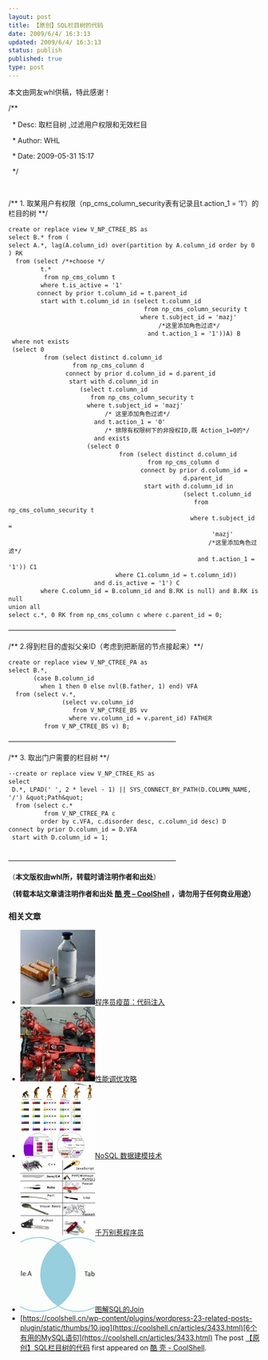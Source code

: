```yaml
---
layout: post
title: 【原创】SQL栏目树的代码
date: 2009/6/4/ 16:3:13
updated: 2009/6/4/ 16:3:13
status: publish
published: true
type: post
---
```


本文由网友whl供稿，特此感谢！  

/\*\*  

  \* Desc: 取栏目树 ,过滤用户权限和无效栏目  

  \* Author: WHL  

  \* Date: 2009-05-31 15:17  

  \*/  

  

   

/\*\* 1. 取某用户有权限（np\_cms\_column\_security表有记录且t.action\_1 = ‘1’）的栏目的树 \*\*/



```
create or replace view V_NP_CTREE_BS as
select B.* from (
select A.*, lag(A.column_id) over(partition by A.column_id order by 0 ) RK
  from (select /*+choose */
         t.*
          from np_cms_column t
         where t.is_active = '1'
        connect by prior t.column_id = t.parent_id
         start with t.column_id in (select t.column_id
                                      from np_cms_column_security t
                                     where t.subject_id = 'mazj'
                                          /*这里添加角色过滤*/
                                       and t.action_1 = '1'))A) B
 where not exists
 (select 0
          from (select distinct d.column_id
                  from np_cms_column d
                connect by prior d.column_id = d.parent_id
                 start with d.column_id in
                    (select t.column_id
                       from np_cms_column_security t
                      where t.subject_id = 'mazj'
                           /* 这里添加角色过滤*/
                        and t.action_1 = '0'
                           /* 排除有权限树下的非授权ID,既 Action_1=0的*/
                        and exists
                      (select 0
                               from (select distinct d.column_id
                                       from np_cms_column d
                                     connect by prior d.column_id =
                                                 d.parent_id
                                      start with d.column_id in
                                                 (select t.column_id
                                                    from np_cms_column_security t
                                                   where t.subject_id =
                                                         'mazj'
                                                        /*这里添加角色过滤*/
                                                     and t.action_1 = '1')) C1
                              where C1.column_id = t.column_id))
                        and d.is_active = '1') C
         where C.column_id = B.column_id and B.RK is null) and B.RK is null
union all
select c.*, 0 RK from np_cms_column c where c.parent_id = 0;

```

————————————————————————  

/\*\* 2.得到栏目的虚拟父亲ID（考虑到把断层的节点接起来）\*\*/



```
create or replace view V_NP_CTREE_PA as
select B.*,
       (case B.column_id
         when 1 then 0 else nvl(B.father, 1) end) VFA
  from (select v.*,
               (select vv.column_id
                  from V_NP_CTREE_BS vv
                 where vv.column_id = v.parent_id) FATHER
          from V_NP_CTREE_BS v) B;

```

————————————————————————  

/\*\* 3. 取出门户需要的栏目树 \*\*/



```
--create or replace view V_NP_CTREE_RS as
select
 D.*, LPAD(' ', 2 * level - 1) || SYS_CONNECT_BY_PATH(D.COLUMN_NAME, '/') &quot;Path&quot;
  from (select c.*
          from V_NP_CTREE_PA c
         order by c.VFA, c.disorder desc, c.column_id desc) D
connect by prior D.column_id = D.VFA
 start with D.column_id = 1;
 

```

————————————————————————  

（**本文版权由whl所，转载时请注明作者和出处**）



**（转载本站文章请注明作者和出处 [酷 壳 – CoolShell](https://coolshell.cn/) ，请勿用于任何商业用途）**



### 相关文章

* [![程序员疫苗：代码注入](../wp-content/uploads/2012/12/200906020837401710-150x150.jpg)](https://coolshell.cn/articles/8711.html)[程序员疫苗：代码注入](https://coolshell.cn/articles/8711.html)
* [![性能调优攻略](../wp-content/uploads/2012/06/f1-150x150.jpg)](https://coolshell.cn/articles/7490.html)[性能调优攻略](https://coolshell.cn/articles/7490.html)
* [![NoSQL 数据建模技术](../wp-content/uploads/2012/05/overview2-1-150x150.png)](https://coolshell.cn/articles/7270.html)[NoSQL 数据建模技术](https://coolshell.cn/articles/7270.html)
* [![千万别惹程序员 ](../wp-content/uploads/2012/02/programming-language-150x150.jpg)](https://coolshell.cn/articles/6639.html)[千万别惹程序员](https://coolshell.cn/articles/6639.html)
* [![图解SQL的Join](../wp-content/uploads/2011/01/Inner_Join-150x150.png)](https://coolshell.cn/articles/3463.html)[图解SQL的Join](https://coolshell.cn/articles/3463.html)
* [https://coolshell.cn/wp-content/plugins/wordpress-23-related-posts-plugin/static/thumbs/10.jpg](https://coolshell.cn/articles/3433.html)[6个有用的MySQL语句](https://coolshell.cn/articles/3433.html)
The post [【原创】SQL栏目树的代码](https://coolshell.cn/articles/962.html) first appeared on [酷 壳 - CoolShell](https://coolshell.cn).